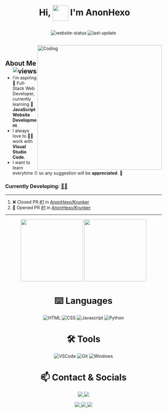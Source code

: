 <!-- Hey you, wait a second and read this:
if you are reading this means that you're viewing the "source code" of my readme,
I'll let you see this but I just wanna ask you a favour: please don't steal and copy
my readme; you can do it your own: use https://shields.io for the badges use the EmojiPixel extension for the emoji
and learn some HTML on https://www.w3schools.com/html/ but PLEASE don't STEAL MY README!
thank u <3 -->



# <p align="center">️ **Hi, <img align="center" src="https://camo.githubusercontent.com/7bf64c0124cdd39d5abc7bc192debd43dd4aae6c/68747470733a2f2f656d6f6a69732e736c61636b6d6f6a69732e636f6d2f656d6f6a69732f696d616765732f313533313834393433302f343234362f626c6f622d73756e676c61737365732e6769663f31353331383439343330" weight=50 height=50> I'm AnonHexo**</p>

<p align="center">
<img align="center" alt="website-status" src="https://img.shields.io/website?down_color=lightgrey&down_message=offline&label=website%20status%3A&style=for-the-badge&up_color=45d111&up_message=online&url=https%3A%2F%2Fanonhexo.github.io"></img>
<img align="center" alt="last-update" src="https://img.shields.io/github/last-commit/AnonHexo/AnonHexo?label=last%20profile%20update%3A&style=for-the-badge">
</p>
<!-- <p align="center">
<img align="center" alt="krunker-hack-working-status" src="https://img.shields.io/badge/-krunker%20hack%20working-00ff00?logo=v&logoColor=white&style=for-the-badge"></img>
<img align="center" alt="krunker-hack-working-status" src="https://img.shields.io/badge/-krunker%20hack%20not%20working-ff0000?logo=nutanix&style=for-the-badge"></img>
</p> -->

<br>
<img align="right" alt="Coding" width="400" src="https://media.giphy.com/media/Y4ak9Ki2GZCbJxAnJD/giphy.gif">
</br>

## **About Me** <img align="right" alt="views" src="https://komarev.com/ghpvc/?username=AnonHexo&style=flat-square">

- I'm aspiring 🔭️ Full-Stack Web Developer, currently learning 🌱 **JavaScript Website Development**.
- I always love to 👨‍💻 work with **Visual Studio Code**.
- I want to learn everytime ⏰ so any suggestion will be **appreciated**. 💪

### **Currently Developing:** <a href="https://raw.githubusercontent.com/AnonHexo/AnonHexo/master/src/woring-on.txt" title="Click the Emoji.">👨‍🎓️️</a>

---

<!--START_ACTIVITY:waka-->
<!--END_ACTIVITY:waka-->

<!--START_SECTION:activity-->
1. ❌ Closed PR [#1](https://github.com//AnonHexo/Krunker/pull/1) in [AnonHexo/Krunker](https://github.com//AnonHexo/Krunker)
2. 💪 Opened PR [#1](https://github.com//AnonHexo/Krunker/pull/1) in [AnonHexo/Krunker](https://github.com//AnonHexo/Krunker)
<!--END_SECTION:activity-->

---

<div align="center">
<p align="center">
<img height="200" src="https://github-readme-stats.vercel.app/api/?username=AnonHexo&show_icons=true&title_color=fffffff&icon_color=000000&text_color=000000"/>
<img height="200" src="https://github-readme-stats.vercel.app/api/top-langs/?username=AnonHexo&show_icons=true&title_color=fffffff&icon_color=000000&text_color=000000" />
</p>

# ⌨️ Languages
![HTML](https://img.shields.io/badge/-html-e34c26?&style=for-the-badge&logo=html5&logoColor=white)
![CSS](https://img.shields.io/badge/-css-264de4?&style=for-the-badge&logo=css3&logoColor=white)
![Javascript](https://img.shields.io/badge/-javascript-CFB402?style=for-the-badge&logo=javascript&logoColor=ffff3f)
![Python](https://img.shields.io/badge/-python-306998?style=for-the-badge&logo=python&logoColor=FFE873)

# 🛠️ Tools
![VSCode](https://img.shields.io/badge/-vscode-0078d7?style=for-the-badge&logo=visual-studio-code)
![Git](https://img.shields.io/badge/-git-f1502f?&style=for-the-badge&logo=git&logoColor=white)
![Windows](https://img.shields.io/badge/-windows-00a2ed?style=for-the-badge&logo=windows&logoColor=white)

# 📫 Contact & Socials

<p>
<a href="https://instagram.com/jacky.trave" target="_blank"><img src="https://img.shields.io/badge/-instagram-c32aa3?style=for-the-badge&logo=instagram&logoColor=white">
<a href="https://www.youtube.com/channel/UCLAYBGJbt-cgjZ2TVgi03Mg?sub_confirmation=1" target="_blank"><img src="https://img.shields.io/badge/-youtube-ff0000?style=for-the-badge&logo=youtube&logoColor=white">
</p>  

<p>
<a href="https://stackoverflow.com/users/13221104/alphyx-anonhexo" target="_blank"><img src="https://img.shields.io/badge/-stackoverflow-fe7a16?style=for-the-badge&logo=stackoverflow&logoColor=white">
<a href="mailto:anonhexo@gmail.com?subject=[from%20GitHub]" target="_blank"><img src="https://img.shields.io/badge/-gmail-d14836?style=for-the-badge&logo=gmail&logoColor=white">
<a href="https://github.com/AnonHexo" target="_blank"><img src="https://img.shields.io/badge/-github-333?style=for-the-badge&logo=github&logoColor=white">
</p>
</div>

<!-- Hey you, wait a second and read this:
if you are reading this means that you're viewing the "source code" of my readme,
I'll let you see this but I just wanna ask you a favour: please don't steal and copy
my readme; you can do it your own: use https://shields.io for the badges use the EmojiPixel extension for the emoji
and learn some HTML on https://www.w3schools.com/html/ but PLEASE don't STEAL MY README!
thank u <3 -->
